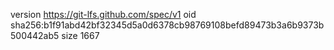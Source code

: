 version https://git-lfs.github.com/spec/v1
oid sha256:b1f91abd42bf32345d5a0d6378cb98769108befd89473b3a6b9373b500442ab5
size 1667
